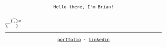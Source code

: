 <p align="center">
  <samp><br>
  Hello there, I'm Brian!
  </samp>
  <pre>   _
__(.)<
\___)</pre>
</p>
<hr/>
<p align="center">
  <samp>
   <a href="https://www.brian-xu.com">portfolio</a>
   ·
   <a href="https://www.linkedin.com/in/brian-s-xu/">linkedin</a>
  </samp>
</p>
